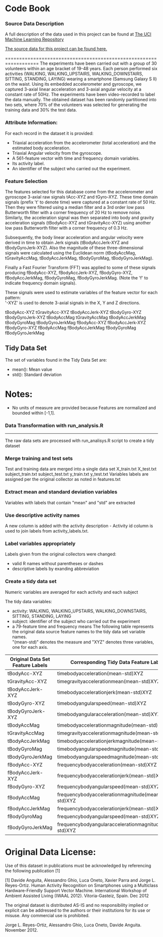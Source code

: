 Code Book
========
### Source Data Description 
A full description of the data used in this project can be found at [The UCI Machine Learning Repository](http://archive.ics.uci.edu/ml/datasets/Human+Activity+Recognition+Using+Smartphones)

[The source data for this project can be found here.](https://d396qusza40orc.cloudfront.net/getdata%2Fprojectfiles%2FUCI%20HAR%20Dataset.zip)

==================================================================
The experiments have been carried out with a group of 30 volunteers within an age bracket of 19-48 years. Each person performed six activities (WALKING, WALKING_UPSTAIRS, WALKING_DOWNSTAIRS, SITTING, STANDING, LAYING) wearing a smartphone (Samsung Galaxy S II) on the waist. Using its embedded accelerometer and gyroscope, we captured 3-axial linear acceleration and 3-axial angular velocity at a constant rate of 50Hz. The experiments have been video-recorded to label the data manually. The obtained dataset has been randomly partitioned into two sets, where 70% of the volunteers was selected for generating the training data and 30% the test data. 

### Attribute Information:

For each record in the dataset it is provided: 
- Triaxial acceleration from the accelerometer (total acceleration) and the estimated body acceleration. 
- Triaxial Angular velocity from the gyroscope. 
- A 561-feature vector with time and frequency domain variables. 
- Its activity label. 
- An identifier of the subject who carried out the experiment.
 
### Feature Selection 
The features selected for this database come from the accelerometer and gyroscope 3-axial raw signals tAcc-XYZ and tGyro-XYZ. These time domain signals (prefix 't' to denote time) were captured at a constant rate of 50 Hz. Then they were filtered using a median filter and a 3rd order low pass Butterworth filter with a corner frequency of 20 Hz to remove noise. Similarly, the acceleration signal was then separated into body and gravity acceleration signals (tBodyAcc-XYZ and tGravityAcc-XYZ) using another low pass Butterworth filter with a corner frequency of 0.3 Hz. 

Subsequently, the body linear acceleration and angular velocity were derived in time to obtain Jerk signals (tBodyAccJerk-XYZ and tBodyGyroJerk-XYZ). Also the magnitude of these three-dimensional signals were calculated using the Euclidean norm (tBodyAccMag, tGravityAccMag, tBodyAccJerkMag, tBodyGyroMag, tBodyGyroJerkMag). 

Finally a Fast Fourier Transform (FFT) was applied to some of these signals producing fBodyAcc-XYZ, fBodyAccJerk-XYZ, fBodyGyro-XYZ, fBodyAccJerkMag, fBodyGyroMag, fBodyGyroJerkMag. (Note the 'f' to indicate frequency domain signals). 

These signals were used to estimate variables of the feature vector for each pattern:  
'-XYZ' is used to denote 3-axial signals in the X, Y and Z directions.

tBodyAcc-XYZ
tGravityAcc-XYZ
tBodyAccJerk-XYZ
tBodyGyro-XYZ
tBodyGyroJerk-XYZ
tBodyAccMag
tGravityAccMag
tBodyAccJerkMag
tBodyGyroMag
tBodyGyroJerkMag
fBodyAcc-XYZ
fBodyAccJerk-XYZ
fBodyGyro-XYZ
fBodyAccMag
fBodyAccJerkMag
fBodyGyroMag
fBodyGyroJerkMag

## Tidy Data Set
The set of variables found in the Tidy Data Set are: 

*  mean(): Mean value
*  std(): Standard deviation 

Notes: 
======
- No units of measure are provided because Features are normalized and bounded within [-1,1].

### Data Transformation with run_analysis.R
---------------------------------------
The raw data sets are processed with run_analisys.R script to create a tidy dataset

### Merge training and test sets
Test and training data are merged into a single data set
     X_train.txt
     X_test.txt
     subject_train.txt
     subject_test.txt
     y_train.txt
     y_test.txt
Variables labels are assigned per the original collector as noted in features.txt 

### Extract mean and standard deviation variables
Variables with labels that contain "mean" and "std" are extracted 

### Use descriptive activity names
A new column is added with the activity description - Activity id column is used to join labels from activity_labels.txt.

### Label variables appropriately
Labels given from the original collectors were changed:
* valid R names without parentheses or dashes 
* descriptive labels by exanding abbreviation

### Create a tidy data set
Numeric variables are averaged for each activity and each subject

The tidy data variables:
*  activity: WALKING, WALKING_UPSTAIRS, WALKING_DOWNSTAIRS, SITTING, STANDING, LAYING
*  subject: identifier of the subject who carried out the experiment  
*  a 79-feature time and frequency means
The following table represents the original data source feature names to the tidy data set variable names.  
"(mean-std)" denotes the measure and "XYZ" denotes three variables, one for each axis.

Original Data Set Feature Labels	     | Corresponding Tidy Data Feature Labels                       |   
------------------------------------- | ------------------------------------------------------------ | 
tBodyAcc-XYZ	                        | timebodyacceleration(mean-std)XYZ        |                           
tGravityAcc-XYZ	                    | timegravityaccelerationmean(mean-std)XYZ |
tBodyAccJerk-XYZ	                   | timebodyaccelerationjerk(mean-std)XYZ |
tBodyGyro-XYZ	                      | timebodyangularspeed(mean-std)XYZ |
tBodyGyroJerk-XYZ	                  | timebodyangularacceleration(mean-std)XYZ |
tBodyAccMag	                        | timebodyaccelerationmagnitude(mean-std)XYZ
tGravityAccMag	                     | timegravityaccelerationmagnitude(mean-std)XYZ
tBodyAccJerkMag	                    | timebodyaccelerationjerkmagnitude(mean-std)XYZ
tBodyGyroMag	                       | timebodyangularspeedmagnitude(mean-std)XYZ
tBodyGyroJerkMag	                   | timebodyangularspeedmagnitude(mean-std)XYZ
fBodyAcc-XYZ	                       | frequencybodyacceleration(mean-std)XYZ
fBodyAccJerk-XYZ	                   | frequencybodyaccelerationjerk(mean-std)XYZ
fBodyGyro-XYZ	                      | frequencybodyangularspeed(mean-std)XYZ
fBodyAccMag	                        | frequencybodyaccelerationmagnitude(mean-std)XYZ
fBodyAccJerkMag	                    | frequencybodyaccelerationjerk(mean-std)XYZ
fBodyGyroMag	                       | frequencybodyangularspeed(mean-std)XYZ
fBodyGyroJerkMag	                   | frequencybodyangularaccelerationmagnitude(mean-std)XYZ
 

Original Data License:
========
Use of this dataset in publications must be acknowledged by referencing the following publication [1] 

[1] Davide Anguita, Alessandro Ghio, Luca Oneto, Xavier Parra and Jorge L. Reyes-Ortiz. Human Activity Recognition on Smartphones using a Multiclass Hardware-Friendly Support Vector Machine. International Workshop of Ambient Assisted Living (IWAAL 2012). Vitoria-Gasteiz, Spain. Dec 2012

The original dataset is distributed AS-IS and no responsibility implied or explicit can be addressed to the authors or their institutions for its use or misuse. Any commercial use is prohibited.

Jorge L. Reyes-Ortiz, Alessandro Ghio, Luca Oneto, Davide Anguita. November 2012.

